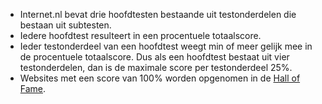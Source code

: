 - Internet.nl bevat drie hoofdtesten bestaande uit testonderdelen die bestaan uit subtesten.
- Iedere hoofdtest resulteert in een procentuele totaalscore.
- Ieder testonderdeel van een hoofdtest weegt min of meer gelijk mee in de procentuele totaalscore. Dus als een hoofdtest bestaat uit vier testonderdelen, dan is de maximale score per testonderdeel 25%.
- Websites met een score van 100% worden opgenomen in de [Hall of Fame](/halloffame/).
